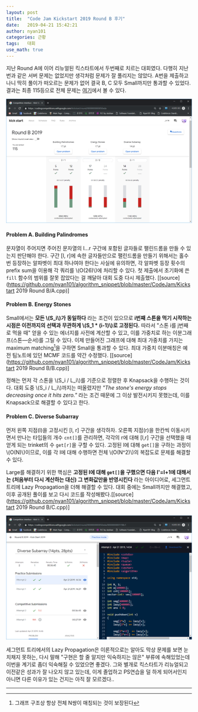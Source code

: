 ```yaml
---
layout: post
title:  "Code Jam Kickstart 2019 Round B 후기"
date:   2019-04-21 15:42:21
author: nyan101
categories: 근황
tags:	대회
use_math: true
---
```


지난 Round A에 이어 리뉴얼된 킥스타트에서 두번째로 치르는 대회였다. 다행히 지난번과 같은 서버 문제는 없었지만 생각처럼 문제가 잘 풀리지는 않았다. A번을 제출하고 나니 딱히 풀이가 떠오르는 문제가 없어 결국 B, C 모두 Small까지만 통과할 수 있었다. 결과는 최종 115등으로 전체 문제는 [여기](https://codingcompetitions.withgoogle.com/kickstart/round/0000000000050eda)에서 볼 수 있다.



<img src="/assets/images/2019/04/kickstart-B-dashboard.png" width="800px">




#### Problem A. Building Palindromes

문자열이 주어지면 주어진 문자열의 l...r 구간에 포함된 글자들로 팰린드롬을 만들 수 있는지 판단해야 한다. 구간 [l, r]에 속한 글자들만으로 팰린드롬을 만들기 위해서는 홀수 번 등장하는 알파벳이 최대 하나여야 한다는 사실에 유의하면, 각 알파벳 등장 횟수의 prefix sum을 이용해 각 쿼리를 \\(O(26)\\)에 처리할 수 있다. 첫 제출에서 초기화에 쓴 `fill` 함수의 범위를 잘못 잡았다는 걸 깨달아 대회 도중 다시 제출했다. [[source](https://github.com/nyan101/algorithm_snippet/blob/master/CodeJam/Kickstart 2019 Round B/A.cpp)]



#### Problem B. Energy Stones

Small에서는 **모든 \\(S\_i\\)가 동일하다** 라는 조건이 있으므로 **i번째 스톤을 먹기 시작하는 시점은 이전까지의 선택과 무관하게 \\(S\_1 \* (i-1)\\)로 고정된다.** 따라서 "스톤 i를 j번째로 먹을 때" 얻을 수 있는 에너지를 사전에 계산할 수 있고, 이를 가중치로 하는 이분그래프(스톤—순서)를 그릴 수 있다. 이제 만들어진 그래프에 대해 최대 가중치를 가지는 maximum matching[^1]을 구하면 Small을 통과할 수 있다. 최대 가중치 이분매칭은 예전 팀노트에 있던 MCMF 코드를 약간 수정했다. [[source](https://github.com/nyan101/algorithm_snippet/blob/master/CodeJam/Kickstart 2019 Round B/B.cpp)]

 정해는 먼저 각 스톤을 \\(S\_i / L\_i\\)를 기준으로 정렬한 후 Knapsack을 수행하는 것이다. 대회 도중  \\(S\_i / L\_i\\)까지는 떠올렸지만 _"The stone's energy stops decreasing once it hits zero."_ 라는 조건 때문에 그 이상 발전시키지 못했는데, 이를 Knapsack으로 해결할 수 있다고 한다.

[^1]: 그래프 구조상 항상 전체 N쌍이 매칭되는 것이 보장된다


#### Problem C. Diverse Subarray

먼저 왼쪽 지점(l)을 고정시킨 [l, r] 구간을 생각하자. 오른쪽 지점(r)을 한칸씩 이동시키면서 만나는 타입들의 개수 `cnt[]`를 관리하면, 각각의 r에 대해 [l,r] 구간을 선택했을 때 얻게 되는 trinket의 수 `get[r]`을 구할 수 있다. 고정된 l에 대해 `get[]`을 구하는 과정이 \\(O(N)\\)이므로, 이를 각 l에 대해 수행하면 전체 \\(O(N^2)\\)의 복잡도로 문제를 해결할 수 있다.

Large를 해결하기 위한 핵심은 **고정된 l에 대해 `get[]`을 구했으면 다음 l'=l+1에 대해서는 (처음부터 다시 계산하는 대신) 그 변화값만을 반영시킨다** 라는 아이디어로, 세그먼트 트리에 Lazy Propagation을 더해 해결할 수 있다. 대회 중에는 Small까지만 해결했고, 이후 공개된 풀이를 보고 다시 코드를 작성해봤다.[[source](https://github.com/nyan101/algorithm_snippet/blob/master/CodeJam/Kickstart 2019 Round B/C.cpp)]



<img src="/assets/images/2019/04/kickstart-B-ProblemC.png" width="800px">



세그먼트 트리에서의 Lazy Propagation은 이론적으로는 알아도 막상 문제를 보면 눈치채지 못하는, 다시 말해 "구현은 할 줄 알지만 익숙하지는 않은" 부류에 속해있었는데 이번을 계기로 좀더 익숙해질 수 있었으면 좋겠다. 그와 별개로 킥스타트가 리뉴얼되고 이전같은 성과가 잘 나오지 않고 있는데, 이게 졸업하고 PS연습을 덜 하게 되어서인지 아니면 다른 이유가 있는 건지는 아직 잘 모르겠다..



---